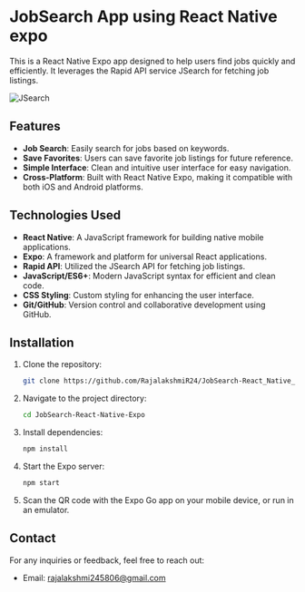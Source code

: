 # JobSearch App using React Native expo

This is a React Native Expo app designed to help users find jobs quickly and efficiently. It leverages the Rapid API service JSearch for fetching job listings.

![JSearch](https://github.com/RajalakshmiR24/JobSearch-React_Native_Expo_Job_Finder_App/assets/127002476/8e55a3f5-f7da-4b27-8271-3a11557757a0)

## Features

- **Job Search**: Easily search for jobs based on keywords.
- **Save Favorites**: Users can save favorite job listings for future reference.
- **Simple Interface**: Clean and intuitive user interface for easy navigation.
- **Cross-Platform**: Built with React Native Expo, making it compatible with both iOS and Android platforms.

## Technologies Used

- **React Native**: A JavaScript framework for building native mobile applications.
- **Expo**: A framework and platform for universal React applications.
- **Rapid API**: Utilized the JSearch API for fetching job listings.
- **JavaScript/ES6+**: Modern JavaScript syntax for efficient and clean code.
- **CSS Styling**: Custom styling for enhancing the user interface.
- **Git/GitHub**: Version control and collaborative development using GitHub.

## Installation

1. Clone the repository:

    ```bash
    git clone https://github.com/RajalakshmiR24/JobSearch-React_Native_Expo_Job_Finder_App
2. Navigate to the project directory:

    ```bash
    cd JobSearch-React-Native-Expo
3. Install dependencies:
    ```bash
    npm install
4. Start the Expo server:

    ```bash
    npm start
5. Scan the QR code with the Expo Go app on your mobile device, or run in an emulator.

## Contact
For any inquiries or feedback, feel free to reach out:

- Email: rajalakshmi245806@gmail.com






